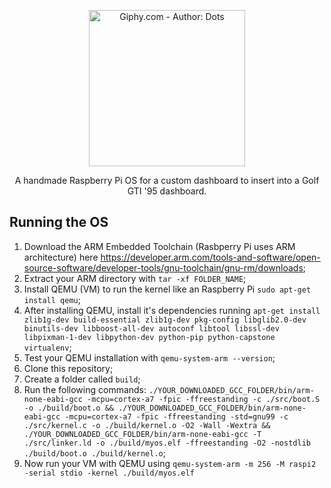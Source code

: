<p align="center">
  <img src="https://i.imgur.com/hojWghs.png" alt="Giphy.com - Author: Dots" width="250"/>
</p>

<p align="center">A handmade Raspberry Pi OS for a custom dashboard to insert into a Golf GTI '95 dashboard.</p>

## Running the OS
1. Download the ARM Embedded Toolchain (Rasbperry Pi uses ARM architecture) here https://developer.arm.com/tools-and-software/open-source-software/developer-tools/gnu-toolchain/gnu-rm/downloads;
2. Extract your ARM directory with `tar -xf FOLDER_NAME`;
3. Install QEMU (VM) to run the kernel like an Raspberry Pi `sudo apt-get install qemu`;
4. After installing QEMU, install it's dependencies running `apt-get install zlib1g-dev build-essential zlib1g-dev pkg-config libglib2.0-dev binutils-dev libboost-all-dev autoconf libtool libssl-dev libpixman-1-dev libpython-dev python-pip python-capstone virtualenv`;
5. Test your QEMU installation with `qemu-system-arm --version`;
6. Clone this repository;
7. Create a folder called `build`;
8. Run the following commands: `./YOUR_DOWNLOADED_GCC_FOLDER/bin/arm-none-eabi-gcc -mcpu=cortex-a7 -fpic -ffreestanding -c ./src/boot.S -o ./build/boot.o && ./YOUR_DOWNLOADED_GCC_FOLDER/bin/arm-none-eabi-gcc -mcpu=cortex-a7 -fpic -ffreestanding -std=gnu99 -c ./src/kernel.c -o ./build/kernel.o -O2 -Wall -Wextra && ./YOUR_DOWNLOADED_GCC_FOLDER/bin/arm-none-eabi-gcc -T ./src/linker.ld -o ./build/myos.elf -ffreestanding -O2 -nostdlib ./build/boot.o ./build/kernel.o`;
9. Now run your VM with QEMU using `qemu-system-arm -m 256 -M raspi2 -serial stdio -kernel ./build/myos.elf`